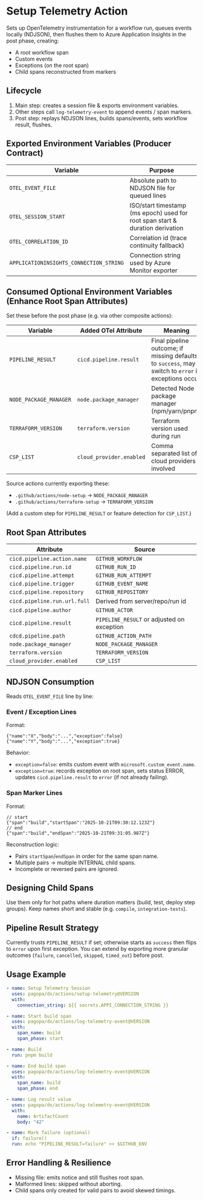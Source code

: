 # Setup Telemetry Action

Sets up OpenTelemetry instrumentation for a workflow run, queues events locally (NDJSON), then flushes them to Azure Application Insights in the post phase, creating:

- A root workflow span
- Custom events
- Exceptions (on the root span)
- Child spans reconstructed from markers

## Lifecycle

1. Main step: creates a session file & exports environment variables.
2. Other steps call `log-telemetry-event` to append events / span markers.
3. Post step: replays NDJSON lines, builds spans/events, sets workflow result, flushes.

## Exported Environment Variables (Producer Contract)

| Variable                                | Purpose                                                                       |
| --------------------------------------- | ----------------------------------------------------------------------------- |
| `OTEL_EVENT_FILE`                       | Absolute path to NDJSON file for queued lines                                 |
| `OTEL_SESSION_START`                    | ISO/start timestamp (ms epoch) used for root span start & duration derivation |
| `OTEL_CORRELATION_ID`                   | Correlation id (trace continuity fallback)                                    |
| `APPLICATIONINSIGHTS_CONNECTION_STRING` | Connection string used by Azure Monitor exporter                              |

## Consumed Optional Environment Variables (Enhance Root Span Attributes)

Set these before the post phase (e.g. via other composite actions):

| Variable               | Added OTel Attribute     | Meaning                                                                                             |
| ---------------------- | ------------------------ | --------------------------------------------------------------------------------------------------- |
| `PIPELINE_RESULT`      | `cicd.pipeline.result`   | Final pipeline outcome; if missing defaults to `success`, may switch to `error` if exceptions occur |
| `NODE_PACKAGE_MANAGER` | `node.package_manager`   | Detected Node package manager (npm/yarn/pnpm)                                                       |
| `TERRAFORM_VERSION`    | `terraform.version`      | Terraform version used during run                                                                   |
| `CSP_LIST`             | `cloud_provider.enabled` | Comma separated list of cloud providers involved                                                    |

Source actions currently exporting these:

- `.github/actions/node-setup` -> `NODE_PACKAGE_MANAGER`
- `.github/actions/terraform-setup` -> `TERRAFORM_VERSION`

(Add a custom step for `PIPELINE_RESULT` or feature detection for `CSP_LIST`.)

## Root Span Attributes

| Attribute                    | Source                                     |
| ---------------------------- | ------------------------------------------ |
| `cicd.pipeline.action.name`  | `GITHUB_WORKFLOW`                          |
| `cicd.pipeline.run.id`       | `GITHUB_RUN_ID`                            |
| `cicd.pipeline.attempt`      | `GITHUB_RUN_ATTEMPT`                       |
| `cicd.pipeline.trigger`      | `GITHUB_EVENT_NAME`                        |
| `cicd.pipeline.repository`   | `GITHUB_REPOSITORY`                        |
| `cicd.pipeline.run.url.full` | Derived from server/repo/run id            |
| `cicd.pipeline.author`       | `GITHUB_ACTOR`                             |
| `cicd.pipeline.result`       | `PIPELINE_RESULT` or adjusted on exception |
| `cdcd.pipeline.path`         | `GITHUB_ACTION_PATH`                       |
| `node.package_manager`       | `NODE_PACKAGE_MANAGER`                     |
| `terraform.version`          | `TERRAFORM_VERSION`                        |
| `cloud_provider.enabled`     | `CSP_LIST`                                 |

## NDJSON Consumption

Reads `OTEL_EVENT_FILE` line by line:

### Event / Exception Lines

Format:

```jsonc
{"name":"X","body":"...","exception":false}
{"name":"Y","body":"...","exception":true}
```

Behavior:

- `exception=false`: emits custom event with `microsoft.custom_event.name`.
- `exception=true`: records exception on root span, sets status ERROR, updates `cicd.pipeline.result` to `error` (if not already failing).

### Span Marker Lines

Format:

```jsonc
// start
{"span":"build","startSpan":"2025-10-21T09:30:12.123Z"}
// end
{"span":"build","endSpan":"2025-10-21T09:31:05.987Z"}
```

Reconstruction logic:

- Pairs `startSpan`/`endSpan` in order for the same span name.
- Multiple pairs -> multiple INTERNAL child spans.
- Incomplete or reversed pairs are ignored.

## Designing Child Spans

Use them only for hot paths where duration matters (build, test, deploy step groups). Keep names short and stable (e.g. `compile`, `integration-tests`).

## Pipeline Result Strategy

Currently trusts `PIPELINE_RESULT` if set; otherwise starts as `success` then flips to `error` upon first exception. You can extend by exporting more granular outcomes (`failure`, `cancelled`, `skipped`, `timed_out`) before post.

## Usage Example

```yaml
- name: Setup Telemetry Session
  uses: pagopa/dx/actions/setup-telemetry@VERSION
  with:
    connection_string: ${{ secrets.APPI_CONNECTION_STRING }}

- name: Start build span
  uses: pagopa/dx/actions/log-telemetry-event@VERSION
  with:
    span_name: build
    span_phase: start

- name: Build
  run: pnpm build

- name: End build span
  uses: pagopa/dx/actions/log-telemetry-event@VERSION
  with:
    span_name: build
    span_phase: end

- name: Log result value
  uses: pagopa/dx/actions/log-telemetry-event@VERSION
  with:
    name: ArtifactCount
    body: "42"

- name: Mark failure (optional)
  if: failure()
  run: echo "PIPELINE_RESULT=failure" >> $GITHUB_ENV
```

## Error Handling & Resilience

- Missing file: emits notice and still flushes root span.
- Malformed lines: skipped without aborting.
- Child spans only created for valid pairs to avoid skewed timings.
